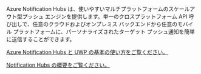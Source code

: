 ﻿Azure Notification Hubs は、使いやすいマルチプラットフォームのスケールアウト型プッシュ エンジンを提供します。単一のクロスプラットフォーム API 呼び出しで、任意のクラウドおよびオンプレミス バックエンドから任意のモバイル プラットフォームに、パーソナライズされたターゲット プッシュ通知を簡単に送信することができます。

[Azure Notification Hubs と UWP の基本の使い方をご覧ください。](https://docs.microsoft.com/azure/notification-hubs/notification-hubs-windows-store-dotnet-get-started-wns-push-notification)

[Notification Hubs の概要をご覧ください。](https://docs.microsoft.com/azure/notification-hubs/notification-hubs-push-notification-overview)
